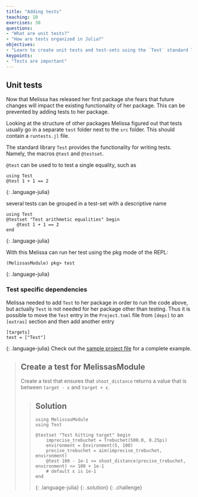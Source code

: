 ```yaml
---
title: "Adding tests"
teaching: 10
exercises: 30
questions:
- "What are unit tests?"
- "How are tests organized in Julia?"
objectives:
- "Learn to create unit tests and test-sets using the `Test` standard library"
keypoints:
- "Tests are important"
---
```


## Unit tests

Now that Melissa has released her first package she fears that future changes will impact the existing functionality of her package.
This can be prevented by adding tests to her package.

Looking at the structure of other packages Melissa figured out that tests usually go in a separate `test` folder next to the `src` folder.
This should contain a `runtests.jl` file.

The standard library `Test` provides the functionality for writing tests.
Namely, the macros `@test` and `@testset`.

`@test` can be used to to test a single equality, such as
~~~
using Test
@test 1 + 1 == 2
~~~
{: .language-julia}

several tests can be grouped in a test-set with a descriptive name
~~~
using Test
@testset "Test arithmetic equalities" begin
    @test 1 + 1 == 2
end
~~~
{: .language-julia}

With this Melissa can run her test using the pkg mode of the REPL:
~~~
(MelissasModule) pkg> test
~~~
{: .language-julia}

### Test specific dependencies

Melissa needed to add `Test` to her package in order to run the code above, but actually `Test` is not needed for her package other than testing.
Thus it is possible to move the `Test` entry in the `Project.toml` file from `[deps]` to an `[extras]` section and then add another entry
~~~
[targets]
test = ["Test"]
~~~
{: .language-julia}
Check out the [sample project file](../code/Project.toml) for a complete example.

> ## Create a test for MelissasModule
> Create a test that ensures that `shoot_distance` returns a value that is between `target - ε` and `target + ε`.
> > ## Solution
> > ~~~
> > using MelissasModule
> > using Test
> >
> > @testset "Test hitting target" begin
> >     imprecise_trebuchet = Trebuchet(500.0, 0.25pi)
> >     environment = Environment(5, 100)
> >     precise_trebuchet = aim(imprecise_trebuchet, environment)
> >     @test 100 - 1e-1 <= shoot_distance(precise_trebuchet, environment) <= 100 + 1e-1
> >     # default ε is 1e-1
> > end
> > ~~~
> >{: .language-julia}
>{: .solution}
{: .challenge}

